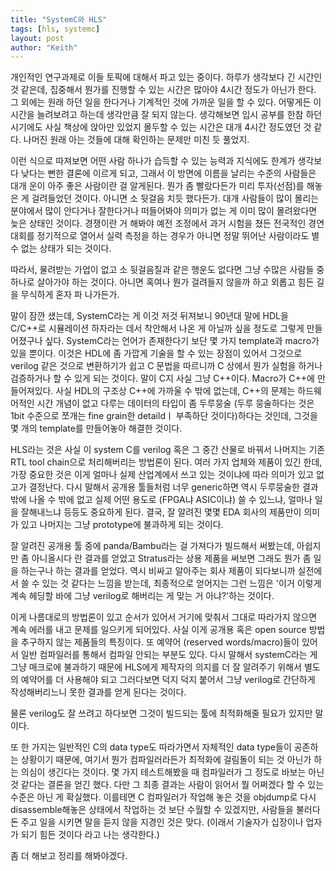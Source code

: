 ```yaml
---
title: "SystemC와 HLS"
tags: [hls, systemc]
layout: post
author: "Keith"
---
```


개인적인 연구과제로 이들 토픽에 대해서 파고 있는 중이다. 하루가 생각보다 긴 시간인 것 같은데, 집중해서 뭔가를 진행할 수 있는 시간은 많아야 4시간 정도가 아닌가 한다. 그 외에는 원래 하던 일을 한다거나 기계적인 것에 가까운 일을 할 수 있다. 어떻게든 이 시간을 늘려보려고 하는데 생각만큼 잘 되지 않는다. 생각해보면 입시 공부를 한참 하던 시기에도 사실 책상에 앉아만 있었지 몰두할 수 있는 시간은 대개 4시간 정도였던 것 같다. 나머진 원래 아는 것들에 대해 확인하는 문제만 미친 듯 풀었지.

이런 식으로 따져보면 어떤 사람 하나가 습득할 수 있는 능력과 지식에도 한계가 생각보다 낮다는 뻔한 결론에 이르게 되고, 그래서 이 방면에 이름을 날리는 수준의 사람들은 대개 운이 아주 좋은 사람이란 걸 알게된다. 뭔가 좀 빨랐다든가 미리 투자(선점)를 해놓은 게 걸려들었던 것이다. 아니면 소 뒷걸음 치듯 했다든가. 대개 사람들이 많이 몰리는 분야에서 많이 안다거나 잘한다거나 떠들어봐야 의미가 없는 게 이미 많이 몰려왔다면 늦은 상태인 것이다. 경쟁이란 거 해봐야 예전 조정에서 과거 시험을 쳤든 전국적인 경연대회를 정기적으로 열어서 실력 측정을 하는 경우가 아니면 정말 뛰어난 사람이라도 별 수 없는 상태가 되는 것이다.

따라서, 물려받는 가업이 없고 소 뒷걸음질과 같은 행운도 없다면 그냥 수많은 사람들 중 하나로 살아가야 하는 것이다. 아니면 혹여나 뭔가 걸려들지 않을까 하고 외롭고 힘든 길을 무식하게 혼자 파 나가든가. 

말이 잠깐 샜는데, SystemC라는 게 이것 저것 뒤져보니 90년대 말에 HDL을 C/C++로 시뮬레이션 하자라는 데서 착안해서 나온 게 아닐까 싶을 정도로 그렇게 만들어졌구나 싶다. SystemC라는 언어가 존재한다기 보단 몇 가지 template과 macro가 있을 뿐이다. 이것은 HDL에 좀 가깝게 기술을 할 수 있는 장점이 있어서 그것으로 verilog 같은 것으로 변환하기가 쉽고 C 문법을 따르니까 C 상에서 뭔가 실험을 하거나 검증하거나 할 수 있게 되는 것이다. 말이 C지 사실 그냥 C++이다. Macro가 C++에 만들어져있다. 사실 HDL의 구조상 C++에 가까울 수 밖에 없는데, C++의 문제는 하드웨어적인 시간 개념이 없고 다루는 데이터의 타입이 좀 두루뭉술 (두루 뭉술하다는 것은 1bit 수준으로 쪼개는 fine grain한 detaildㅣ 부족하단 것이다)하다는 것인데, 그것을 몇 개의 template를 만들어놓아 해결한 것이다.

HLS라는 것은 사실 이 system C를 verilog 혹은 그 중간 산물로 바꿔서 나머지는 기존 RTL tool chain으로 처리해버리는 방법론이 된다. 여러 가지 업체와 제품이 있긴 한데, 가장 중요한 것은 이게 얼마나 실제 산업계에서 쓰고 있는 것이냐에 따라 의미가 있고 없고가 결정난다. 다시 말해서 공개용 툴들처럼 너무 generic하면 역시 두루뭉술한 결과밖에 나올 수 밖에 없고 실제 어떤 용도로 (FPGA냐 ASIC이냐) 쓸 수 있느냐, 얼마나 일을 잘해내느냐 등등도 중요하게 된다. 결국, 잘 알려진 몇몇 EDA 회사의 제품만이 의미가 있고 나머지는 그냥 prototype에 불과하게 되는 것이다. 

잘 알려진 공개용 툴 중에 panda/Bambu라는 걸 가져다가 빌드해서 써봤는데, 아쉽지만 좀 아니올시다 란 결과를 얻었고 Stratus라는 상용 제품을 써보면 그래도 뭔가 좀 일을 하는구나 하는 결과를 얻었다. 역시 비싸고 알아주는 회사 제품이 되다보니까 실전에서 쓸 수 있는 것 같다는 느낌을 받는데, 최종적으로 얻어지는 그런 느낌은 '이거 이렇게 계속 헤딩할 바에 그냥 verilog로 해버리는 게 맞는 거 아냐?'하는 것이다.

이게 나름대로의 방법론이 있고 순서가 있어서 거기에 맞춰서 그대로 따라가지 않으면 계속 에러를 내고 문제를 일으키게 되어있다. 사실 이게 공개용 혹은 open source 방법을 추구하지 않는 제품들의 특징이다. 또 예약어 (reserved words/macro)들이 있어서 일반 컴파일러를 통해서 컴파일 안되는 부분도 있다. 다시 말해서 systemC라는 게 그냥 매크로에 불과하기 때문에 HLS에게 제작자의 의지를 더 잘 알려주기 위해서 별도의 예약어를 더 사용해야 되고 그러다보면 덕지 덕지 붙어서 그냥 verilog로 간단하게 작성해버리느니 못한 결과를 얻게 된다는 것이다.

물론 verilog도 잘 쓰려고 하다보면 그것이 빌드되는 툴에 최적화해줄 필요가 있지만 말이다. 

또 한 가지는 일반적인 C의 data type도 따라가면서 자체적인 data type들이 공존하는 상황이기 때문에, 여기서 뭔가 컴파일러라든가 최적화에 걸림돌이 되는 것 아닌가 하는 의심이 생긴다는 것이다. 몇 가지 테스트해봤을 때 컴파일러가 그 정도로 바보는 아닌 것 같다는 결론을 얻긴 했다. 다만 그 최종 결과는 사람이 읽어서 뭘 어쩌겠다 할 수 있는 수준은 아닌 게 확실했다. 이를테면 C 컴파일러가 작업해 놓은 것을 objdump로 다시 disassemble해놓은 상태에서 작업하는 것 보단 수월할 수 있겠지만, 사람들을 불러다 돈 주고 일을 시키면 말을 듣지 않을 지경인 것은 맞다. (이래서 기술자가 십장이나 업자가 되기 힘든 것이다 라고 나는 생각한다.)

좀 더 해보고 정리를 해봐야겠다. 